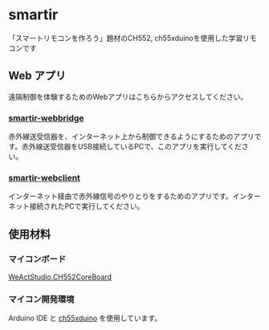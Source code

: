 # smartir

「スマートリモコンを作ろう」題材のCH552, ch55xduinoを使用した学習リモコンです

## Web アプリ

遠隔制御を体験するためのWebアプリはこちらからアクセスしてください。

### [smartir-webbridge](https://iceetrdi.github.io/smartir-webbridge/)

赤外線送受信器を、インターネット上から制御できるようにするためのアプリです。赤外線送受信器をUSB接続しているPCで、このアプリを実行してください。

### [smartir-webclient](https://iceetrdi.github.io/smartir-webclient/)

インターネット経由で赤外線信号のやりとりをするためのアプリです。インターネット接続されたPCで実行してください。

## 使用材料

### マイコンボード

[WeActStudio.CH552CoreBoard](https://github.com/WeActStudio/WeActStudio.CH552CoreBoard)

### マイコン開発環境

Arduino IDE と [ch55xduino](https://github.com/DeqingSun/ch55xduino) を使用しています。

